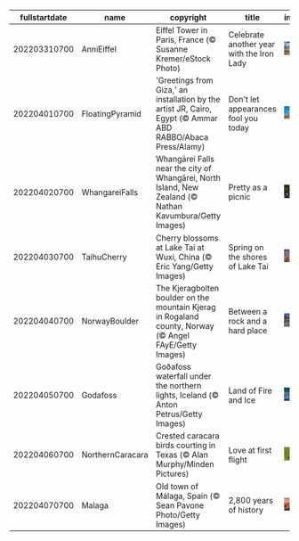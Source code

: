 |fullstartdate|name|copyright|title|image|
|--|--|--|--|--|
202203310700|AnniEiffel|Eiffel Tower in Paris, France (© Susanne Kremer/eStock Photo)|Celebrate another year with the Iron Lady|![](/en-US/2022/04/202203310700AnniEiffel.jpg)|
202204010700|FloatingPyramid|'Greetings from Giza,' an installation by the artist JR, Cairo, Egypt (© Ammar ABD RABBO/Abaca Press/Alamy)|Don't let appearances fool you today|![](/en-US/2022/04/202204010700FloatingPyramid.jpg)|
202204020700|WhangareiFalls|Whangārei Falls near the city of Whangārei, North Island, New Zealand (© Nathan Kavumbura/Getty Images)|Pretty as a picnic|![](/en-US/2022/04/202204020700WhangareiFalls.jpg)|
202204030700|TaihuCherry|Cherry blossoms at Lake Tai at Wuxi, China (© Eric Yang/Getty Images)|Spring on the shores of Lake Tai|![](/en-US/2022/04/202204030700TaihuCherry.jpg)|
202204040700|NorwayBoulder|The Kjeragbolten boulder on the mountain Kjerag in Rogaland county, Norway (© Angel FAyE/Getty Images)|Between a rock and a hard place|![](/en-US/2022/04/202204040700NorwayBoulder.jpg)|
202204050700|Godafoss|Goðafoss waterfall under the northern lights, Iceland (© Anton Petrus/Getty Images)|Land of Fire and Ice|![](/en-US/2022/04/202204050700Godafoss.jpg)|
202204060700|NorthernCaracara|Crested caracara birds courting in Texas (© Alan Murphy/Minden Pictures)|Love at first flight|![](/en-US/2022/04/202204060700NorthernCaracara.jpg)|
202204070700|Malaga|Old town of Málaga, Spain (© Sean Pavone Photo/Getty Images)|2,800 years of history|![](/en-US/2022/04/202204070700Malaga.jpg)|

